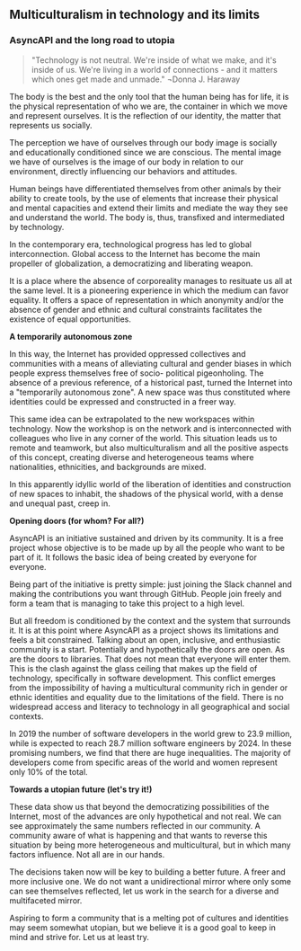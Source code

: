 ## Multiculturalism in technology and its limits
### AsyncAPI and the long road to utopia

>"Technology is not neutral. We're inside of what we make, and it's inside of us. We're living in a world of 
connections - and it matters which ones get made and unmade." 
¬Donna J. Haraway

The body is the best and the only tool that the human being has for life, it is the physical 
representation of who we are, the container in which we move and represent ourselves. It is 
the reflection of our identity, the matter that represents us socially. 

The perception we have of ourselves through our body image is socially and educationally 
conditioned since we are conscious. The mental image we have of ourselves is the image of 
our body in relation to our environment, directly influencing our behaviors and attitudes. 

Human beings have differentiated themselves from other animals by their ability to create 
tools, by the use of elements that increase their physical and mental capacities and extend 
their limits and mediate the way they see and understand the world. The body is, thus, 
transfixed and intermediated by technology. 

In the contemporary era, technological progress has led to global interconnection. Global 
access to the Internet has become the main propeller of globalization, a democratizing and 
liberating weapon. 

It is a place where the absence of corporeality manages to resituate us all at the same level. It 
is a pioneering experience in which the medium can favor equality. It offers a space of 
representation in which anonymity and/or the absence of gender and ethnic and cultural 
constraints facilitates the existence of equal opportunities.

**A temporarily autonomous zone**

In this way, the Internet has provided oppressed collectives and communities with a means of 
alleviating cultural and gender biases in which people express themselves free of socio-
political pigeonholing. The absence of a previous reference, of a historical past, turned the 
Internet into a "temporarily autonomous zone". A new space was thus constituted where 
identities could be expressed and constructed in a freer way. 

This same idea can be extrapolated to the new workspaces within technology. Now the 
workshop is on the network and is interconnected with colleagues who live in any corner of 
the world. This situation leads us to remote and teamwork, but also multiculturalism and all 
the positive aspects of this concept, creating diverse and heterogeneous teams where 
nationalities, ethnicities, and backgrounds are mixed. 

In this apparently idyllic world of the liberation of identities and construction of new spaces to 
inhabit, the shadows of the physical world, with a dense and unequal past, creep in.

**Opening doors (for whom? For all?)**

AsyncAPI is an initiative sustained and driven by its community. It is a free project whose 
objective is to be made up by all the people who want to be part of it. It follows the basic idea 
of being created by everyone for everyone.

Being part of the initiative is pretty simple: just joining the Slack channel and making the 
contributions you want through GitHub. People join freely and form a team that is managing 
to take this project to a high level.

But all freedom is conditioned by the context and the system that surrounds it. It is at this 
point where AsyncAPI as a project shows its limitations and feels a bit constrained. Talking 
about an open, inclusive, and enthusiastic community is a start. Potentially and hypothetically 
the doors are open. As are the doors to libraries. That does not mean that everyone will enter 
them. This is the clash against the glass ceiling that makes up the field of technology, 
specifically in software development. This conflict emerges from the impossibility of having a 
multicultural community rich in gender or ethnic identities and equality due to the limitations 
of the field. There is no widespread access and literacy to technology in all geographical and 
social contexts.

In 2019 the number of software developers in the world grew to 23.9 million, while is expected 
to reach 28.7 million software engineers by 2024. In these promising numbers, we find that 
there are huge inequalities. The majority of developers come from specific areas of the world 
and women represent only 10% of the total. 

**Towards a utopian future (let's try it!)**

These data show us that beyond the democratizing possibilities of the Internet, most of the 
advances are only hypothetical and not real. We can see approximately the same numbers 
reflected in our community. A community aware of what is happening and that wants to 
reverse this situation by being more heterogeneous and multicultural, but in which many 
factors influence. Not all are in our hands. 

The decisions taken now will be key to building a better future. A freer and more inclusive one. 
We do not want a unidirectional mirror where only some can see themselves reflected, let us 
work in the search for a diverse and multifaceted mirror.

Aspiring to form a community that is a melting pot of cultures and identities may seem 
somewhat utopian, but we believe it is a good goal to keep in mind and strive for. Let us at 
least try.